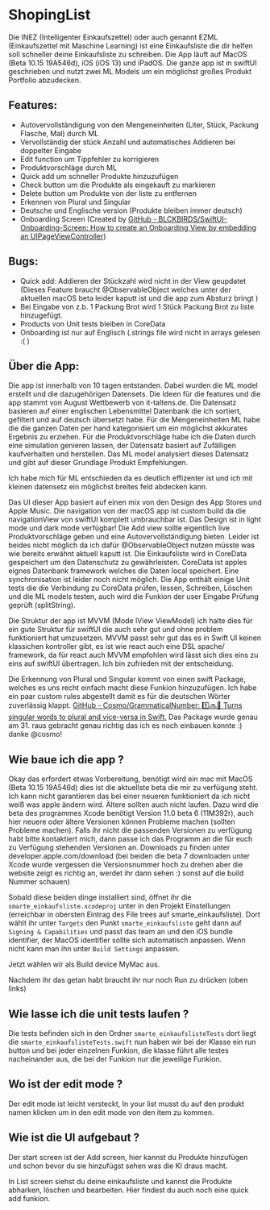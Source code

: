 # ShopingList

Die INEZ (Intelligenter Einkaufszettel) oder auch genannt  EZML (Einkaufszettel mit Maschine Learning) ist eine Einkaufsliste die dir helfen soll schneller deine Einkaufsliste zu schreiben. Die App läuft auf MacOS (Beta 10.15 19A546d), iOS (iOS 13) und iPadOS.  Die ganze app ist in swiftUI geschrieben und nutzt zwei ML Models um ein möglichst großes Produkt Portfolio abzudecken.

## Features:
- Autovervollständigung von den Mengeneinheiten  (Liter, Stück, Packung Flasche, Mal) durch ML
- Vervollständig der stück Anzahl und automatisches Addieren bei doppelter Eingabe
- Edit function um Tippfehler zu korrigieren
- Produktvorschläge durch ML 
- Quick add um schneller Produkte hinzuzufügen 
- Check button um die Produkte als eingekauft zu markieren 
- Delete button um Produkte von der liste zu entfernen 
- Erkennen von Plural und Singular 
- Deutsche und Englische version (Produkte bleiben immer deutsch)
- Onboarding Screen (Created by [GitHub - BLCKBIRDS/SwiftUI-Onboarding-Screen: How to create an Onboarding View by embedding an UIPageViewController](https://github.com/BLCKBIRDS/SwiftUI-Onboarding-Screen))

## Bugs:
- Quick add: Addieren der Stückzahl wird nicht in der View geupdatet (Dieses Feature braucht @ObservableObject welches unter der aktuellen macOS beta leider kaputt ist und die app zum Absturz bringt )  
- Bei Eingabe von z.b.  1 Packung Brot wird 1 Stück Packung Brot zu liste hinzugefügt.
- Products von Unit tests bleiben in CoreData
- Onboarding ist nur auf Englisch (.strings file wird nicht in arrays gelesen :( )

## Über die App:
Die app ist innerhalb von 10 tagen entstanden. Dabei wurden die ML model erstellt und die dazugehörigen Datensets. Die Ideen für die features und die app stammt von  August Wettbewerb von it-taltens.de. 
Die Datensatz basieren auf einer englischen Lebensmittel Datenbank die ich sortiert, gefiltert und auf deutsch übersetzt habe. 
Für die Mengeneinheiten ML habe die die ganzen Daten per hand kategorisiert um ein möglichst akkurates Ergebnis zu erziehen. 
Für die Produktvorschläge habe ich die Daten durch eine simulation genieren lassen, der Datensatz basiert auf Zufälligen kaufverhalten und herstellen. Das ML model analysiert dieses Datensatz und gibt auf dieser Grundlage Produkt Empfehlungen. 

Ich habe mich für ML entschieden da es deutlich effizenter ist und ich mit kleinen datensetz ein möglichst breites feld abdecken kann.

Das UI dieser App basiert auf einen mix von den Design des App Stores und Apple Music. Die navigation von der macOS app ist custom build da die navigationView von swiftUI komplett umbrauchbar ist. Das Design ist in light mode und dark mode verfügbar! 
Die Add view sollte eigentlich live Produktvorschläge geben und eine Autovervollständigung bieten. Leider ist beides nicht möglich da ich dafür   @ObservableObject nutzen müsste was wie bereits erwähnt aktuell kaputt ist. 
Die Einkaufsliste wird in CoreData gespeichert um den Datenschutz zu gewährleisten. CoreData ist apples eignes Datenbank framework welches die Daten local speichert. Eine synchronisation ist leider noch nicht möglich. 
Die App enthält einige Unit tests die die Verbindung zu CoreData prüfen, lessen, Schreiben, Löschen und die ML models testen, auch wird die Funkion der user Eingabe Prüfung geprüft (splitString). 

Die Struktur der app ist MVVM (Mode lView ViewModel) ich halte dies für ein gute Struktur für swiftUI die auch sehr gut und ohne problem funktioniert hat umzusetzen. MVVM passt sehr gut das es in Swift UI keinen klassichen kontroller  gibt, es ist wie react auch eine DSL spache/ framework, da für react auch MVVM empfohlen wird lässt sich dies eins zu eins auf  swiftUI übertragen. Ich bin zufrieden mit der entscheidung.

Die Erkennung von Plural und Singular kommt von einen swift Package, welches es uns recht einfach macht diese Funkion hinzuzufügen. Ich habe ein paar custom rules abgestellt damit es für die deutschen Wörter zuverlässig klappt. [GitHub - Cosmo/GrammaticalNumber: 1️⃣🔜🔢 Turns singular words to plural and vice-versa in Swift.](https://github.com/Cosmo/GrammaticalNumber)
Das Package wurde genau am 31. raus gebracht genau richtig das ich es noch einbauen konnte :) danke @cosmo!  

## Wie baue ich die app ? 
Okay das erfordert etwas Vorbereitung, benötigt wird ein mac mit MacOS (Beta 10.15 19A546d) dies ist die aktuellste beta die mir zu verfügung steht. Ich kann nicht garantieren das bei einer neueren funktioniert da ich nicht weiß was apple ändern wird. Ältere sollten auch nicht laufen. 
Dazu wird die beta des programmes Xcode benötigt Version 11.0 beta 6 (11M392r), auch hier neuere oder ältere Versionen können Probleme machen (sollten Probleme machen). Falls ihr nicht die passenden Versionen zu verfügung habt bitte kontaktiert mich, dann passe ich das Programm an die für euch zu Verfügung stehenden Versionen an. Downloads zu finden unter developer.apple.com/download (bei beiden die beta 7 downloaden unter Xcode wurde vergessen die Versionsnummer hoch zu drehen aber die website zeigt es richtig an, werdet ihr dann sehen :)  sonst auf die build Nummer schauen)

Sobald diese beiden dinge installiert sind, öffnet ihr die `smarte_einkaufsliste.xcodeproj`  unter in den Projekt Einstellungen (erreichbar in obersten Eintrag des File trees auf smarte_einkaufsliste). Dort wählt ihr unter `Targets` den Punkt `smarte_einkaufsliste`  geht dann auf `Signing & Capabilities` und passt das team an und den iOS bundle identifier, der MacOS identifier sollte sich automatisch anpassen. Wenn nicht kann man ihn unter `Build Settings` anpassen.  

Jetzt wählen wir als Build device MyMac aus. 

Nachdem ihr das getan habt braucht ihr nur noch Run zu drücken (oben links) 

## Wie lasse ich die unit tests laufen ? 
Die tests befinden sich in den Ordner `smarte_einkaufslisteTests`  dort liegt die `smarte_einkaufslisteTests.swift` nun haben wir bei der Klasse ein run button und bei jeder einzelnen Funkion, die klasse führt alle testes nacheinander aus, die bei der Funkion nur die jeweilige Funkion. 



## Wo ist der edit mode ?

Der edit mode ist leicht versteckt, In your list musst du auf den produkt namen klicken um in den edit mode von den item zu kommen. 

## Wie ist die UI aufgebaut ?

Der start screen ist der Add screen, hier kannst du Produkte hinzufügen und schon bevor du sie hinzufügst sehen was die KI draus macht.

In List screen siehst du deine einkaufsliste und kannst die Produkte abharken, löschen und bearbeiten. Hier findest du auch noch eine quick add funkion.
